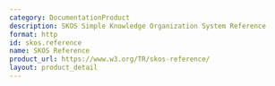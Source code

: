 ```yaml
---
category: DocumentationProduct
description: SKOS Simple Knowledge Organization System Reference
format: http
id: skos.reference
name: SKOS Reference
product_url: https://www.w3.org/TR/skos-reference/
layout: product_detail
---
```

